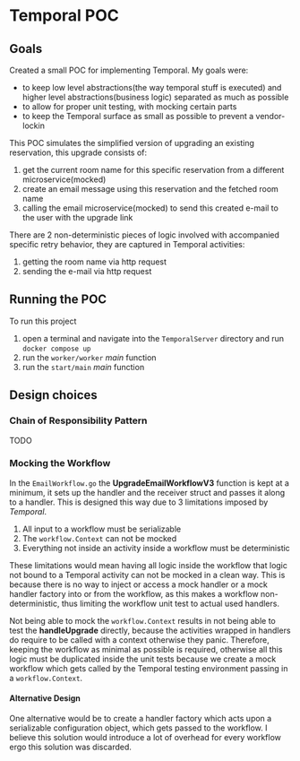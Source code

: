 # Temporal POC

## Goals
Created a small POC for implementing Temporal.
My goals were:
- to keep low level abstractions(the way temporal stuff is executed) and higher level abstractions(business logic) separated as much as possible
- to allow for proper unit testing, with mocking certain parts
- to keep the Temporal surface as small as possible to prevent a vendor-lockin

This POC simulates the simplified version of upgrading an existing reservation, this upgrade consists of:
1. get the current room name for this specific reservation from a different microservice(mocked)
2. create an email message using this reservation and the fetched room name
3. calling the email microservice(mocked) to send this created e-mail to the user with the upgrade link

There are 2 non-deterministic pieces of logic involved with accompanied specific retry behavior, they are captured in Temporal activities:
1. getting the room name via http request
2. sending the e-mail via http request

## Running the POC

To run this project
1. open a terminal and navigate into the `TemporalServer` directory and run `docker compose up`
2. run the `worker/worker` *main* function
3. run the `start/main` *main* function

## Design choices

### Chain of Responsibility Pattern
TODO

### Mocking the Workflow
In the `EmailWorkflow.go` the **UpgradeEmailWorkflowV3** function is kept at a minimum, it sets up the handler
and the receiver struct and passes it along to a handler.
This is designed this way due to 3 limitations imposed by *Temporal*.
1. All input to a workflow must be serializable
2. The `workflow.Context` can not be mocked
3. Everything not inside an activity inside a workflow must be deterministic

These limitations would mean having all logic inside the workflow that logic not bound to a Temporal activity can not be mocked in a clean way. This is because
there is no way to inject or access a mock handler or a mock handler factory into or from the workflow, as this makes a workflow non-deterministic, thus limiting the workflow unit test to actual used handlers.

Not being able to mock the `workflow.Context` results in not being able to test the **handleUpgrade** directly, because the activities wrapped in handlers do require to be called with a context
otherwise they panic. Therefore, keeping the workflow as minimal as possible is required, otherwise all this logic must be duplicated inside the unit tests because we create
a mock workflow which gets called by the Temporal testing environment passing in a `workflow.Context`.

#### Alternative Design
One alternative would be to create a handler factory which acts upon a serializable configuration object, which gets passed to the workflow.
I believe this solution would introduce a lot of overhead for every workflow ergo this solution was discarded.